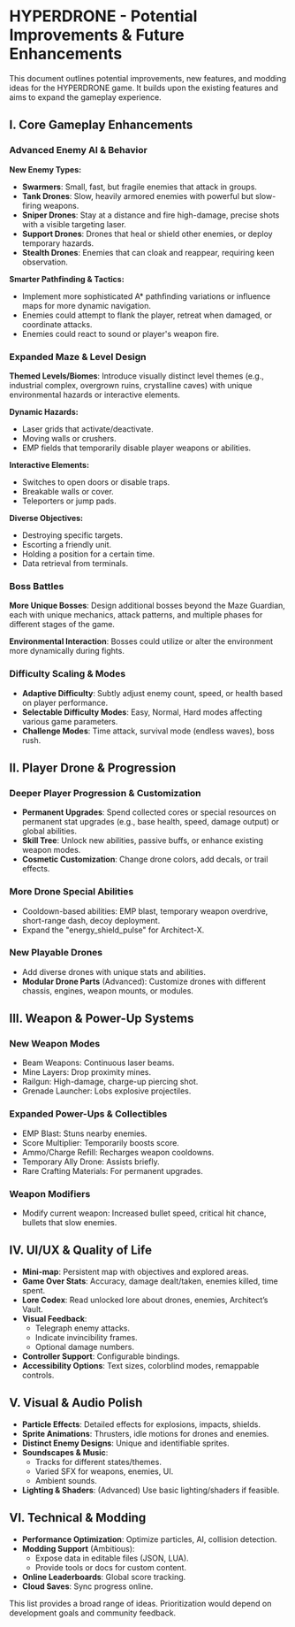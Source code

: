 
# HYPERDRONE - Potential Improvements & Future Enhancements

This document outlines potential improvements, new features, and modding ideas for the HYPERDRONE game. It builds upon the existing features and aims to expand the gameplay experience.

## I. Core Gameplay Enhancements

### Advanced Enemy AI & Behavior

**New Enemy Types:**

- **Swarmers**: Small, fast, but fragile enemies that attack in groups.
- **Tank Drones**: Slow, heavily armored enemies with powerful but slow-firing weapons.
- **Sniper Drones**: Stay at a distance and fire high-damage, precise shots with a visible targeting laser.
- **Support Drones**: Drones that heal or shield other enemies, or deploy temporary hazards.
- **Stealth Drones**: Enemies that can cloak and reappear, requiring keen observation.

**Smarter Pathfinding & Tactics:**

- Implement more sophisticated A* pathfinding variations or influence maps for more dynamic navigation.
- Enemies could attempt to flank the player, retreat when damaged, or coordinate attacks.
- Enemies could react to sound or player's weapon fire.

### Expanded Maze & Level Design

**Themed Levels/Biomes**: Introduce visually distinct level themes (e.g., industrial complex, overgrown ruins, crystalline caves) with unique environmental hazards or interactive elements.

**Dynamic Hazards:**

- Laser grids that activate/deactivate.
- Moving walls or crushers.
- EMP fields that temporarily disable player weapons or abilities.

**Interactive Elements:**

- Switches to open doors or disable traps.
- Breakable walls or cover.
- Teleporters or jump pads.

**Diverse Objectives:**

- Destroying specific targets.
- Escorting a friendly unit.
- Holding a position for a certain time.
- Data retrieval from terminals.

### Boss Battles

**More Unique Bosses**: Design additional bosses beyond the Maze Guardian, each with unique mechanics, attack patterns, and multiple phases for different stages of the game.

**Environmental Interaction**: Bosses could utilize or alter the environment more dynamically during fights.

### Difficulty Scaling & Modes

- **Adaptive Difficulty**: Subtly adjust enemy count, speed, or health based on player performance.
- **Selectable Difficulty Modes**: Easy, Normal, Hard modes affecting various game parameters.
- **Challenge Modes**: Time attack, survival mode (endless waves), boss rush.

## II. Player Drone & Progression

### Deeper Player Progression & Customization

- **Permanent Upgrades**: Spend collected cores or special resources on permanent stat upgrades (e.g., base health, speed, damage output) or global abilities.
- **Skill Tree**: Unlock new abilities, passive buffs, or enhance existing weapon modes.
- **Cosmetic Customization**: Change drone colors, add decals, or trail effects.

### More Drone Special Abilities

- Cooldown-based abilities: EMP blast, temporary weapon overdrive, short-range dash, decoy deployment.
- Expand the "energy_shield_pulse" for Architect-X.

### New Playable Drones

- Add diverse drones with unique stats and abilities.
- **Modular Drone Parts** (Advanced): Customize drones with different chassis, engines, weapon mounts, or modules.

## III. Weapon & Power-Up Systems

### New Weapon Modes

- Beam Weapons: Continuous laser beams.
- Mine Layers: Drop proximity mines.
- Railgun: High-damage, charge-up piercing shot.
- Grenade Launcher: Lobs explosive projectiles.

### Expanded Power-Ups & Collectibles

- EMP Blast: Stuns nearby enemies.
- Score Multiplier: Temporarily boosts score.
- Ammo/Charge Refill: Recharges weapon cooldowns.
- Temporary Ally Drone: Assists briefly.
- Rare Crafting Materials: For permanent upgrades.

### Weapon Modifiers

- Modify current weapon: Increased bullet speed, critical hit chance, bullets that slow enemies.

## IV. UI/UX & Quality of Life

- **Mini-map**: Persistent map with objectives and explored areas.
- **Game Over Stats**: Accuracy, damage dealt/taken, enemies killed, time spent.
- **Lore Codex**: Read unlocked lore about drones, enemies, Architect’s Vault.
- **Visual Feedback**:
  - Telegraph enemy attacks.
  - Indicate invincibility frames.
  - Optional damage numbers.
- **Controller Support**: Configurable bindings.
- **Accessibility Options**: Text sizes, colorblind modes, remappable controls.

## V. Visual & Audio Polish

- **Particle Effects**: Detailed effects for explosions, impacts, shields.
- **Sprite Animations**: Thrusters, idle motions for drones and enemies.
- **Distinct Enemy Designs**: Unique and identifiable sprites.
- **Soundscapes & Music**:
  - Tracks for different states/themes.
  - Varied SFX for weapons, enemies, UI.
  - Ambient sounds.
- **Lighting & Shaders**: (Advanced) Use basic lighting/shaders if feasible.

## VI. Technical & Modding

- **Performance Optimization**: Optimize particles, AI, collision detection.
- **Modding Support** (Ambitious):
  - Expose data in editable files (JSON, LUA).
  - Provide tools or docs for custom content.
- **Online Leaderboards**: Global score tracking.
- **Cloud Saves**: Sync progress online.

This list provides a broad range of ideas. Prioritization would depend on development goals and community feedback.
